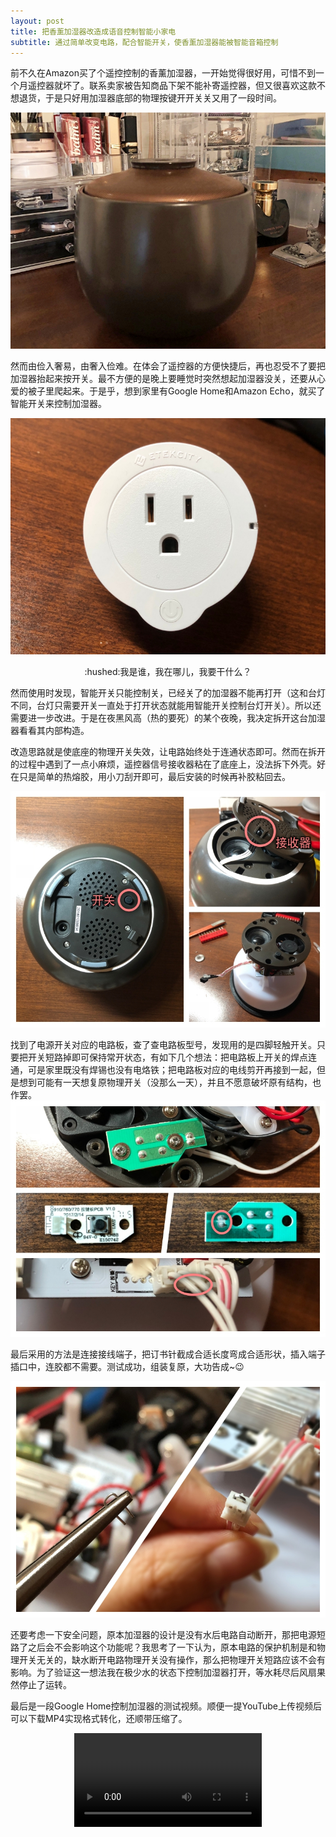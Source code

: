 ```yaml
---
layout: post
title: 把香薰加湿器改造成语音控制智能小家电
subtitle: 通过简单改变电路，配合智能开关，使香薰加湿器能被智能音箱控制
---
```


前不久在Amazon买了个遥控控制的香薰加湿器，一开始觉得很好用，可惜不到一个月遥控器就坏了。联系卖家被告知商品下架不能补寄遥控器，但又很喜欢这款不想退货，于是只好用加湿器底部的物理按键开开关关又用了一段时间。

![香薰加湿器](/img/diffuser/1.jpg)

然而由俭入奢易，由奢入俭难。在体会了遥控器的方便快捷后，再也忍受不了要把加湿器抬起来按开关。最不方便的是晚上要睡觉时突然想起加湿器没关，还要从心爱的被子里爬起来。于是乎，想到家里有Google Home和Amazon Echo，就买了智能开关来控制加湿器。

![智能开关](/img/diffuser/2.jpg)

<center>:hushed:我是谁，我在哪儿，我要干什么？</center>

然而使用时发现，智能开关只能控制关，已经关了的加湿器不能再打开（这和台灯不同，台灯只需要开关一直处于打开状态就能用智能开关控制台灯开关）。所以还需要进一步改进。于是在夜黑风高（热的要死）的某个夜晚，我决定拆开这台加湿器看看其内部构造。

改造思路就是使底座的物理开关失效，让电路始终处于连通状态即可。然而在拆开的过程中遇到了一点小麻烦，遥控器信号接收器粘在了底座上，没法拆下外壳。好在只是简单的热熔胶，用小刀刮开即可，最后安装的时候再补胶粘回去。

![拆机](img/diffuser/3.jpg)

找到了电源开关对应的电路板，查了查电路板型号，发现用的是四脚轻触开关。只要把开关短路掉即可保持常开状态，有如下几个想法：把电路板上开关的焊点连通，可是家里既没有焊锡也没有电烙铁；把电路板对应的电线剪开再接到一起，但是想到可能有一天想复原物理开关（没那么一天），并且不愿意破坏原有结构，也作罢。![电路板](img/diffuser/4.jpg)

最后采用的方法是连接接线端子，把订书针截成合适长度弯成合适形状，插入端子插口中，连胶都不需要。测试成功，组装复原，大功告成~:wink:

![接线](img/diffuser/5.jpg)

还要考虑一下安全问题，原本加湿器的设计是没有水后电路自动断开，那把电源短路了之后会不会影响这个功能呢？我思考了一下认为，原本电路的保护机制是和物理开关无关的，缺水断开电路物理开关没有操作，那么把物理开关短路应该不会有影响。为了验证这一想法我在极少水的状态下控制加湿器打开，等水耗尽后风扇果然停止了运转。

最后是一段Google Home控制加湿器的测试视频。顺便一提YouTube上传视频后可以下载MP4实现格式转化，还顺带压缩了。

<video src="img/diffuser/Diffuser.mp4" type="video/mp4" controls="controls" style="max-width: 100%; display: block; margin-left: auto; margin-right: auto;"> your browser does not support the video tag </video>
